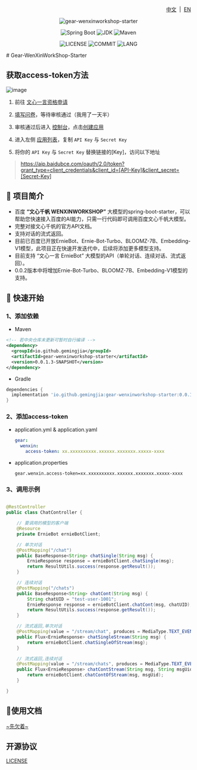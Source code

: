 <div align="right">
<a href="/README.md">中文</a> &nbsp;|&nbsp;
<a href="/README-EN.md">EN</a>
</div>

<div align="center">

![gear-wenxinworkshop-starter](https://socialify.git.ci/gemingjia/gear-wenxinworkshop-starter/image?font=Inter&forks=1&issues=1&language=1&name=1&owner=1&pattern=Floating%20Cogs&pulls=1&stargazers=1&theme=Light)

![Spring Boot](https://img.shields.io/badge/Spring%20Boot-3.1.0-brightgreen.svg)
![JDK](https://img.shields.io/badge/JDK-17.0.5-orange.svg)
![Maven](https://img.shields.io/badge/Maven-3.9-blue.svg)

![LICENSE](https://img.shields.io/github/license/gemingjia/gear-wenxinworkshop-starter?style=flat-square)
![COMMIT](https://img.shields.io/github/last-commit/gemingjia/gear-wenxinworkshop-starter?style=flat-square)
![LANG](https://img.shields.io/badge/language-Java-7F52FF?style=flat-square)

</div>
# Gear-WenXinWorkShop-Starter

## 获取access-token方法
![image](https://github.com/gemingjia/gear-wenxinworkshop-starter/assets/80268501/7225fb98-761a-4ead-b626-d59fc0931161)

1. 前往 [文心一言资格申请](https://cloud.baidu.com/product/wenxinworkshop) 

2. [填写问卷](https://cloud.baidu.com/survey/qianfan.html)，等待审核通过（我用了一天半）

3. 审核通过后进入 [控制台](https://console.bce.baidu.com/ai/?_=#/ai/wenxinworkshop/overview/index)，点击[创建应用](https://console.bce.baidu.com/ai/?_=#/ai/wenxinworkshop/app/create)
4. 进入左侧 [应用列表](https://console.bce.baidu.com/ai/?_=#/ai/wenxinworkshop/app/list)，复制 `API Key` 与 `Secret Key`
5. 将你的 `API Key` 与 `Secret Key` 替换链接的[Key]，访问以下地址
 > https://aip.baidubce.com/oauth/2.0/token?grant_type=client_credentials&client_id=[API-Key]&client_secret=[Secret-Key]

## 📖 项目简介
- 百度 **“文心千帆 WENXINWORKSHOP”** 大模型的spring-boot-starter，可以帮助您快速接入百度的AI能力，只需一行代码即可调用百度文心千帆大模型。
- 完整对接文心千帆的官方API文档。
- 支持对话的流式返回。
- 目前已百度已开放ErnieBot、Ernie-Bot-Turbo、BLOOMZ-7B、Embedding-V1模型，此项目正在快速开发迭代中，后续将添加更多模型支持。
- 目前支持 “文心一言 ErnieBot” 大模型的API（单轮对话、连续对话、流式返回）。
- 0.0.2版本中将增加Ernie-Bot-Turbo、BLOOMZ-7B、Embedding-V1模型的支持。


## 🚀 快速开始
### 1、添加依赖
- Maven
```xml
<!-- 若中央仓库未更新可暂时自行编译 -->
<dependency>
  <groupId>io.github.gemingjia</groupId>
  <artifactId>gear-wenxinworkshop-starter</artifactId>
  <version>0.0.1.3-SNAPSHOT</version>
</dependency>
```
- Gradle
```gradle
dependencies {
  implementation 'io.github.gemingjia:gear-wenxinworkshop-starter:0.0.1-SNAPSHOT' 
}
```

### 2、添加access-token
- application.yml & application.yaml
  ```yaml
  gear:
    wenxin:
      access-token: xx.xxxxxxxxxx.xxxxxx.xxxxxxx.xxxxx-xxxx
  ```
- application.properties
  ```properties
  gear.wenxin.access-token=xx.xxxxxxxxxx.xxxxxx.xxxxxxx.xxxxx-xxxx
  ```

### 3、调用示例
```java

@RestController
public class ChatController {

    // 要调用的模型的客户端
    @Resource
    private ErnieBot ernieBotClient;

    // 单次对话
    @PostMapping("/chat")
    public BaseResponse<String> chatSingle(String msg) {
        ErnieResponse response = ernieBotClient.chatSingle(msg);
        return ResultUtils.success(response.getResult());
    }

    // 连续对话
    @PostMapping("/chats")
    public BaseResponse<String> chatCont(String msg) {
        String chatUID = "test-user-1001";
        ErnieResponse response = ernieBotClient.chatCont(msg, chatUID);
        return ResultUtils.success(response.getResult());
    }

    // 流式返回,单次对话
    @PostMapping(value = "/stream/chat", produces = MediaType.TEXT_EVENT_STREAM_VALUE)
    public Flux<ErnieResponse> chatSingleStream(String msg) {
        return ernieBotClient.chatSingleOfStream(msg);
    }

    // 流式返回,连续对话
    @PostMapping(value = "/stream/chats", produces = MediaType.TEXT_EVENT_STREAM_VALUE)
    public Flux<ErnieResponse> chatContStream(String msg, String msgUid) {
        return ernieBotClient.chatContOfStream(msg, msgUid);
    }

}
```

## 📑使用文档
[~先欠着~](http://mopen.cloud/)

## 开源协议
[LICENSE](https://www.apache.org/licenses/LICENSE-2.0)
